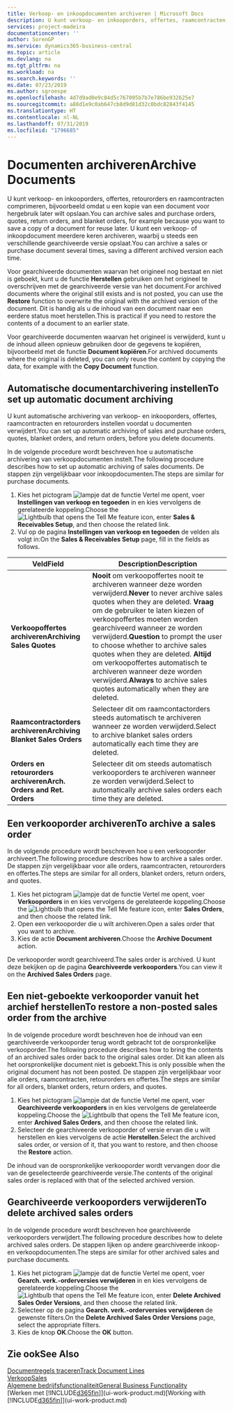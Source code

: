 ```yaml
---
title: Verkoop- en inkoopdocumenten archiveren | Microsoft Docs
description: U kunt verkoop- en inkooporders, offertes, raamcontracten, retourorders en raamcontracten archiveren en u kunt het gearchiveerde document gebruiken om het document waaruit het is gearchiveerd, opnieuw te maken.
services: project-madeira
documentationcenter: ''
author: SorenGP
ms.service: dynamics365-business-central
ms.topic: article
ms.devlang: na
ms.tgt_pltfrm: na
ms.workload: na
ms.search.keywords: ''
ms.date: 07/23/2019
ms.author: sgroespe
ms.openlocfilehash: 4d7d9ad0e9c84d5c767095b7b7e786be932625e7
ms.sourcegitcommit: a88d1e9c0ab647cb8d9d81d32c0bdc82843f4145
ms.translationtype: HT
ms.contentlocale: nl-NL
ms.lasthandoff: 07/31/2019
ms.locfileid: "1796685"
---
```

# <a name="archive-documents"></a><span data-ttu-id="1da23-103">Documenten archiveren</span><span class="sxs-lookup"><span data-stu-id="1da23-103">Archive Documents</span></span>
<span data-ttu-id="1da23-104">U kunt verkoop- en inkooporders, offertes, retourorders en raamcontracten comprimeren, bijvoorbeeld omdat u een kopie van een document voor hergebruik later wilt opslaan.</span><span class="sxs-lookup"><span data-stu-id="1da23-104">You can archive sales and purchase orders, quotes, return orders, and blanket orders, for example because you want to save a copy of a document for reuse later.</span></span> <span data-ttu-id="1da23-105">U kunt een verkoop- of inkoopdocument meerdere keren archiveren, waarbij u steeds een verschillende gearchiveerde versie opslaat.</span><span class="sxs-lookup"><span data-stu-id="1da23-105">You can archive a sales or purchase document several times, saving a different archived version each time.</span></span>

<span data-ttu-id="1da23-106">Voor gearchiveerde documenten waarvan het origineel nog bestaat en niet is geboekt, kunt u de functie **Herstellen** gebruiken om het origineel te overschrijven met de gearchiveerde versie van het document.</span><span class="sxs-lookup"><span data-stu-id="1da23-106">For archived documents where the original still exists and is not posted, you can use the **Restore** function to overwrite the original with the archived version of the document.</span></span> <span data-ttu-id="1da23-107">Dit is handig als u de inhoud van een document naar een eerdere status moet herstellen.</span><span class="sxs-lookup"><span data-stu-id="1da23-107">This is practical if you need to restore the contents of a document to an earlier state.</span></span>

<span data-ttu-id="1da23-108">Voor gearchiveerde documenten waarvan het origineel is verwijderd, kunt u de inhoud alleen opnieuw gebruiken door de gegevens te kopiëren, bijvoorbeeld met de functie **Document kopiëren**.</span><span class="sxs-lookup"><span data-stu-id="1da23-108">For archived documents where the original is deleted, you can only reuse the content by copying the data, for example with the **Copy Document** function.</span></span>   

## <a name="to-set-up-automatic-document-archiving"></a><span data-ttu-id="1da23-109">Automatische documentarchivering instellen</span><span class="sxs-lookup"><span data-stu-id="1da23-109">To set up automatic document archiving</span></span>  
<span data-ttu-id="1da23-110">U kunt automatische archivering van verkoop- en inkooporders, offertes, raamcontracten en retourorders instellen voordat u documenten verwijdert.</span><span class="sxs-lookup"><span data-stu-id="1da23-110">You can set up automatic archiving of sales and purchase orders, quotes, blanket orders, and return orders, before you delete documents.</span></span>

<span data-ttu-id="1da23-111">In de volgende procedure wordt beschreven hoe u automatische archivering van verkoopdocumenten instelt.</span><span class="sxs-lookup"><span data-stu-id="1da23-111">The following procedure describes how to set up automatic archiving of sales documents.</span></span> <span data-ttu-id="1da23-112">De stappen zijn vergelijkbaar voor inkoopdocumenten.</span><span class="sxs-lookup"><span data-stu-id="1da23-112">The steps are similar for purchase documents.</span></span>
1.  <span data-ttu-id="1da23-113">Kies het pictogram ![lampje dat de functie Vertel me opent](media/ui-search/search_small.png "Vertel me wat u wilt doen"), voer **Instellingen van verkoop en tegoeden** in en kies vervolgens de gerelateerde koppeling.</span><span class="sxs-lookup"><span data-stu-id="1da23-113">Choose the ![Lightbulb that opens the Tell Me feature](media/ui-search/search_small.png "Tell me what you want to do") icon, enter **Sales & Receivables Setup**, and then choose the related link.</span></span>
2. <span data-ttu-id="1da23-114">Vul op de pagina **Instellingen van verkoop en tegoeden** de velden als volgt in:</span><span class="sxs-lookup"><span data-stu-id="1da23-114">On the **Sales & Receivables Setup** page, fill in the fields as follows.</span></span>

|<span data-ttu-id="1da23-115">Veld</span><span class="sxs-lookup"><span data-stu-id="1da23-115">Field</span></span>|<span data-ttu-id="1da23-116">Description</span><span class="sxs-lookup"><span data-stu-id="1da23-116">Description</span></span>|
|-----|-----------|
|<span data-ttu-id="1da23-117">**Verkoopoffertes archiveren**</span><span class="sxs-lookup"><span data-stu-id="1da23-117">**Archiving Sales Quotes**</span></span>|<span data-ttu-id="1da23-118">**Nooit** om verkoopoffertes nooit te archiveren wanneer deze worden verwijderd.</span><span class="sxs-lookup"><span data-stu-id="1da23-118">**Never** to never archive sales quotes when they are deleted.</span></span> <span data-ttu-id="1da23-119">**Vraag** om de gebruiker te laten kiezen of verkoopoffertes moeten worden gearchiveerd wanneer ze worden verwijderd.</span><span class="sxs-lookup"><span data-stu-id="1da23-119">**Question** to prompt the user to choose whether to archive sales quotes when they are deleted.</span></span> <span data-ttu-id="1da23-120">**Altijd** om verkoopoffertes automatisch te archiveren wanneer deze worden verwijderd.</span><span class="sxs-lookup"><span data-stu-id="1da23-120">**Always** to archive sales quotes automatically when they are deleted.</span></span>|
|<span data-ttu-id="1da23-121">**Raamcontractorders archiveren**</span><span class="sxs-lookup"><span data-stu-id="1da23-121">**Archiving Blanket Sales Orders**</span></span>|<span data-ttu-id="1da23-122">Selecteer dit om raamcontactorders steeds automatisch te archiveren wanneer ze worden verwijderd.</span><span class="sxs-lookup"><span data-stu-id="1da23-122">Select to archive blanket sales orders automatically each time they are deleted.</span></span>|
|<span data-ttu-id="1da23-123">**Orders en retourorders archiveren**</span><span class="sxs-lookup"><span data-stu-id="1da23-123">**Arch. Orders and Ret. Orders**</span></span>|<span data-ttu-id="1da23-124">Selecteer dit om steeds automatisch verkooporders te archiveren wanneer ze worden verwijderd.</span><span class="sxs-lookup"><span data-stu-id="1da23-124">Select to automatically archive sales orders each time they are deleted.</span></span>|

## <a name="to-archive-a-sales-order"></a><span data-ttu-id="1da23-125">Een verkooporder archiveren</span><span class="sxs-lookup"><span data-stu-id="1da23-125">To archive a sales order</span></span>
<span data-ttu-id="1da23-126">In de volgende procedure wordt beschreven hoe u een verkooporder archiveert.</span><span class="sxs-lookup"><span data-stu-id="1da23-126">The following procedure describes how to archive a sales order.</span></span> <span data-ttu-id="1da23-127">De stappen zijn vergelijkbaar voor alle orders, raamcontracten, retourorders en offertes.</span><span class="sxs-lookup"><span data-stu-id="1da23-127">The steps are similar for all orders, blanket orders, return orders, and quotes.</span></span>

1.  <span data-ttu-id="1da23-128">Kies het pictogram ![lampje dat de functie Vertel me opent](media/ui-search/search_small.png "Vertel me wat u wilt doen"), voer **Verkooporders** in en kies vervolgens de gerelateerde koppeling.</span><span class="sxs-lookup"><span data-stu-id="1da23-128">Choose the ![Lightbulb that opens the Tell Me feature](media/ui-search/search_small.png "Tell me what you want to do") icon, enter **Sales Orders**, and then choose the related link.</span></span>  
2.  <span data-ttu-id="1da23-129">Open een verkooporder die u wilt archiveren.</span><span class="sxs-lookup"><span data-stu-id="1da23-129">Open a sales order that you want to archive.</span></span>  
3.  <span data-ttu-id="1da23-130">Kies de actie **Document archiveren**.</span><span class="sxs-lookup"><span data-stu-id="1da23-130">Choose the **Archive Document** action.</span></span>

<span data-ttu-id="1da23-131">De verkooporder wordt gearchiveerd.</span><span class="sxs-lookup"><span data-stu-id="1da23-131">The sales order is archived.</span></span> <span data-ttu-id="1da23-132">U kunt deze bekijken op de pagina **Gearchiveerde verkooporders**.</span><span class="sxs-lookup"><span data-stu-id="1da23-132">You can view it on the **Archived Sales Orders** page.</span></span>

## <a name="to-restore-a-non-posted-sales-order-from-the-archive"></a><span data-ttu-id="1da23-133">Een niet-geboekte verkooporder vanuit het archief herstellen</span><span class="sxs-lookup"><span data-stu-id="1da23-133">To restore a non-posted sales order from the archive</span></span>
<span data-ttu-id="1da23-134">In de volgende procedure wordt beschreven hoe de inhoud van een gearchiveerde verkooporder terug wordt gebracht tot de oorspronkelijke verkooporder.</span><span class="sxs-lookup"><span data-stu-id="1da23-134">The following procedure describes how to bring the contents of an archived sales order back to the original sales order.</span></span> <span data-ttu-id="1da23-135">Dit kan alleen als het oorspronkelijke document niet is geboekt.</span><span class="sxs-lookup"><span data-stu-id="1da23-135">This is only possible when the original document has not been posted.</span></span> <span data-ttu-id="1da23-136">De stappen zijn vergelijkbaar voor alle orders, raamcontracten, retourorders en offertes.</span><span class="sxs-lookup"><span data-stu-id="1da23-136">The steps are similar for all orders, blanket orders, return orders, and quotes.</span></span>

1. <span data-ttu-id="1da23-137">Kies het pictogram ![lampje dat de functie Vertel me opent](media/ui-search/search_small.png "Vertel me wat u wilt doen"), voer **Gearchiveerde verkooporders** in en kies vervolgens de gerelateerde koppeling.</span><span class="sxs-lookup"><span data-stu-id="1da23-137">Choose the ![Lightbulb that opens the Tell Me feature](media/ui-search/search_small.png "Tell me what you want to do") icon, enter **Archived Sales Orders**, and then choose the related link.</span></span>
2. <span data-ttu-id="1da23-138">Selecteer de gearchiveerde verkooporder of versie ervan die u wilt herstellen en kies vervolgens de actie **Herstellen**.</span><span class="sxs-lookup"><span data-stu-id="1da23-138">Select the archived sales order, or version of it, that you want to restore, and then choose the **Restore** action.</span></span>  

<span data-ttu-id="1da23-139">De inhoud van de oorspronkelijke verkooporder wordt vervangen door die van de geselecteerde gearchiveerde versie.</span><span class="sxs-lookup"><span data-stu-id="1da23-139">The contents of the original sales order is replaced with that of the selected archived version.</span></span>

## <a name="to-delete-archived-sales-orders"></a><span data-ttu-id="1da23-140">Gearchiveerde verkooporders verwijderen</span><span class="sxs-lookup"><span data-stu-id="1da23-140">To delete archived sales orders</span></span>
<span data-ttu-id="1da23-141">In de volgende procedure wordt beschreven hoe gearchiveerde verkooporders verwijdert.</span><span class="sxs-lookup"><span data-stu-id="1da23-141">The following procedure describes how to delete archived sales orders.</span></span> <span data-ttu-id="1da23-142">De stappen lijken op andere gearchiveerde inkoop- en verkoopdocumenten.</span><span class="sxs-lookup"><span data-stu-id="1da23-142">The steps are similar for other archived sales and purchase documents.</span></span>

1.  <span data-ttu-id="1da23-143">Kies het pictogram ![lampje dat de functie Vertel me opent](media/ui-search/search_small.png "Vertel me wat u wilt doen"), voer **Gearch. verk.-orderversies verwijderen** in en kies vervolgens de gerelateerde koppeling.</span><span class="sxs-lookup"><span data-stu-id="1da23-143">Choose the ![Lightbulb that opens the Tell Me feature](media/ui-search/search_small.png "Tell me what you want to do") icon, enter **Delete Archived Sales Order Versions**, and then choose the related link.</span></span>  
2.  <span data-ttu-id="1da23-144">Selecteer op de pagina **Gearch. verk.-orderversies verwijderen** de gewenste filters.</span><span class="sxs-lookup"><span data-stu-id="1da23-144">On the **Delete Archived Sales Order Versions** page, select the appropriate filters.</span></span>  
3.  <span data-ttu-id="1da23-145">Kies de knop **OK**.</span><span class="sxs-lookup"><span data-stu-id="1da23-145">Choose the **OK** button.</span></span>

## <a name="see-also"></a><span data-ttu-id="1da23-146">Zie ook</span><span class="sxs-lookup"><span data-stu-id="1da23-146">See Also</span></span>
[<span data-ttu-id="1da23-147">Documentregels traceren</span><span class="sxs-lookup"><span data-stu-id="1da23-147">Track Document Lines</span></span>](across-how-to-track-document-lines.md)  
[<span data-ttu-id="1da23-148">Verkoop</span><span class="sxs-lookup"><span data-stu-id="1da23-148">Sales</span></span>](sales-manage-sales.md)  
[<span data-ttu-id="1da23-149">Algemene bedrijfsfunctionaliteit</span><span class="sxs-lookup"><span data-stu-id="1da23-149">General Business Functionality</span></span>](ui-across-business-areas.md)  
<span data-ttu-id="1da23-150">[Werken met [!INCLUDE[d365fin](includes/d365fin_md.md)]](ui-work-product.md)</span><span class="sxs-lookup"><span data-stu-id="1da23-150">[Working with [!INCLUDE[d365fin](includes/d365fin_md.md)]](ui-work-product.md)</span></span>
